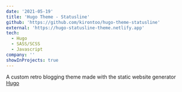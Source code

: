 ```yaml
---
date: '2021-05-19'
title: 'Hugo Theme - Statusline'
github: 'https://github.com/kirontoo/hugo-theme-statusline'
external: 'https://hugo-statusline-theme.netlify.app'
tech:
  - Hugo
  - SASS/SCSS
  - Javascript
company: ''
showInProjects: true
---
```


A custom retro blogging theme made with the static website generator [Hugo](https://gohugo.io)
